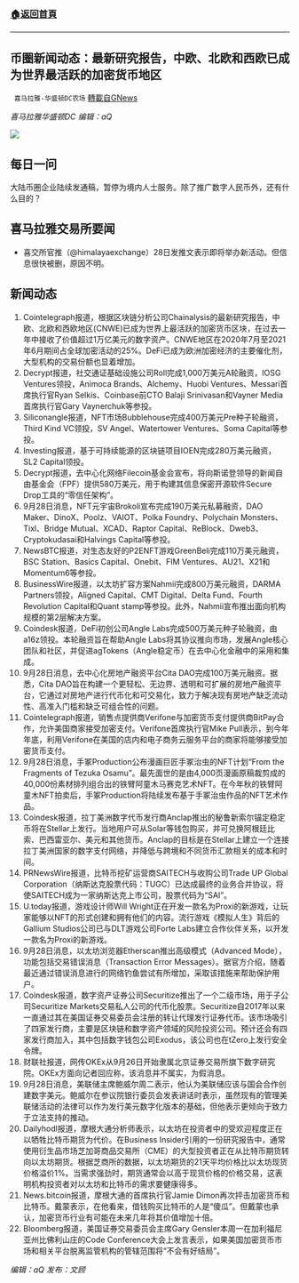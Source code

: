 ###  [:house:返回首頁](https://github.com/ourhimalayas/txt)
---


## 币圈新闻动态：最新研究报告，中欧、北欧和西欧已成为世界最活跃的加密货币地区
` 喜马拉雅-华盛顿DC农场` [轉載自GNews](https://gnews.org/zh-hans/1562241/)

*喜马拉雅华盛顿DC 编辑：aQ*

![](http://himalayawashingtondc.org/wp-content/uploads/2021/07/ScreenShot-2021-07-31-at-16.20.22@2x.png)



## 每日一问





大陆币圈企业陆续发通稿，暂停为境内人士服务。除了推广数字人民币外，还有什么目的？





## 喜马拉雅交易所要闻





- 喜交所官推（@himalayaexchange）28日发推文表示即将举办新活动。但信息很快被删，原因不明。






## 新闻动态





1. Cointelegraph报道，根据区块链分析公司Chainalysis的最新研究报告，中欧、北欧和西欧地区(CNWE)已成为世界上最活跃的加密货币区块，在过去一年中接收了价值超过1万亿美元的数字资产。CNWE地区在2020年7月至2021年6月期间占全球加密活动的25%。DeFi已成为欧洲加密经济的主要催化剂，大型机构的交易份额也显着增加。
2. Decrypt报道，社交通证基础设施公司Roll完成1,000万美元A轮融资，IOSG Ventures领投，Animoca Brands、Alchemy、Huobi Ventures、Messari首席执行官Ryan Selkis、Coinbase前CTO Balaji Srinivasan和Vayner Media首席执行官Gary Vaynerchuk等参投。
3. Siliconangle报道，NFT市场Bubblehouse完成400万美元Pre种子轮融资，Third Kind VC领投，SV Angel、Watertower Ventures、Soma Capital等参投。
4. Investing报道，基于可持续能源的区块链项目IOEN完成280万美元融资，SL2 Capital领投。
5. Decrypt报道，去中心化网络Filecoin基金会宣布，将向斯诺登领导的新闻自由基金会（FPF）提供580万美元，用于构建其信息保密开源软件Secure Drop工具的“零信任架构”。
6. 9月28日消息，NFT元宇宙Brokoli宣布完成190万美元私募融资，DAO Maker、DinoX、Poolz、VAIOT、Polka Foundry、Polychain Monsters、Tixl、Bridge Mutual、XCAD、Raptor Capital、ReBlock、Dweb3、Cryptokudasai和Halvings Capital等参投。
7. NewsBTC报道，对生态友好的P2ENFT游戏GreenBeli完成110万美元融资，BSC Station、Basics Capital、Onebit、FIM Ventures、AU21、X21和Momentum6等参投。
8. BusinessWire报道，以太坊扩容方案Nahmii完成800万美元融资，DARMA Partners领投，Aligned Capital、CMT Digital、Delta Fund、Fourth Revolution Capital和Quant stamp等参投。此外，Nahmii宣布推出面向机构规模的第2层解决方案。
9. Coindesk报道，DeFi初创公司Angle Labs完成500万美元种子轮融资，由a16z领投。本轮融资旨在帮助Angle Labs将其协议推向市场，发展Angle核心团队和社区，并促进agTokens（Angle稳定币）在去中心化金融中的采用和集成。
10. 9月28日消息，去中心化房地产融资平台Cita DAO完成100万美元融资。据悉，Cita DAO旨在构建一个更轻松、无边界、透明和可扩展的房地产融资平台，它通过对房地产进行代币化和可交易化，致力于解决现有房地产缺乏流动性、高准入门槛和缺乏可组合性的问题。
11. Cointelegraph报道，销售点提供商Verifone与加密货币支付提供商BitPay合作，允许美国商家接受加密支付。Verifone首席执行官Mike Pull表示，到今年年底，利用Verifone在美国的店内和电子商务云服务平台的商家将能够接受加密货币支付。
12. 9月28日消息，手冢Production公布漫画巨匠手冢治虫的NFT计划“From the Fragments of Tezuka Osamu”。最先面世的是由4,000页漫画原稿裁剪成的40,000份素材排列组合出的铁臂阿童木马赛克艺术NFT。在今年秋的铁臂阿童木NFT拍卖后，手冢Production将陆续发布基于手冢治虫作品的NFT艺术作品。
13. Coindesk报道，拉丁美洲数字代币发行商Anclap推出的秘鲁新索尔锚定稳定币将在Stellar上发行。当地用户可从Solar等钱包购买，并可兑换阿根廷比索、巴西雷亚尔、美元和其他货币。Anclap的目标是在Stellar上建立一个连接拉丁美洲国家的数字支付网络，并降低与跨境和不同货币汇款相关的成本和时间。
14. PRNewsWire报道，比特币挖矿运营商SAITECH与收购公司Trade UP Global Corporation（纳斯达克股票代码：TUGC）已达成最终的业务合并协议，将使SAITECH成为一家纳斯达克上市公司，股票代码为“SAI”。
15. U.today报道，游戏设计师Will Wright正在开发一款名为Proxi的新游戏，让玩家能够以NFT的形式创建和拥有他们的内容。流行游戏《模拟人生》背后的Gallium Studios公司已与DLT游戏公司Forte Labs建立合作伙伴关系，以开发一款名为Proxi的新游戏。
16. 9月28日消息，以太坊浏览器Etherscan推出高级模式（Advanced Mode），功能包括交易错误消息（Transaction Error Messages）。据官方介绍，随着最近通过错误消息进行的网络钓鱼尝试有所增加，采取该措施来帮助保护用户。
17. Coindesk报道，数字资产证券公司Securitize推出了一个二级市场，用于子公司Securitize Markets交易私人公司的代币化股票。Securitize自2017年以来一直通过其在美国证券交易委员会注册的转让代理发行证券代币。该市场吸引了四家发行商，主要是区块链和数字资产领域的风险投资公司。预计还会有四家发行商加入，其中包括数字钱包公司Exodus，该公司也在tZero上发行安全令牌。
18. 财联社报道，网传OKEx从9月26日开始隶属北京证券交易所旗下数字研究院。OKEx方面向记者回应称，该消息并不属实，为假消息。
19. 9月28日消息，美联储主席鲍威尔周二表示，他认为美联储应该与国会合作创建数字美元。鲍威尔在参议院银行委员会发表讲话时表示，虽然现有的管理美联储活动的法律可以作为发行美元数字化版本的基础，但他表示更倾向于致力于立法支持的推动。
20. Dailyhodl报道，摩根大通分析师表示，以太坊在投资者中的受欢迎程度正在以牺牲比特币期货为代价。在Business Insider引用的一份研究报告中，通常使用衍生品市场芝加哥商品交易所（CME）的大型投资者正在从比特币期货转向以太坊期货。根据芝商所的数据，以太坊期货的21天平均价格比以太坊现货价格溢价1%。当需求强劲时，期货通常会以高于现货价格的价格交易，这表明机构投资者对以太坊和比特币的需求要健康得多。
21. News.bitcoin报道，摩根大通的首席执行官Jamie Dimon再次抨击加密货币和比特币。戴蒙表示，在他看来，借钱购买比特币的人是“傻瓜”。但戴蒙也承认，加密货币行业有可能在未来几年将其价值增加十倍。
22. Bloomberg报道，美国证券交易委员会主席Gary Gensler本周一在加利福尼亚州比佛利山庄的Code Conference大会上发言表示，如果美国加密货币市场和相关平台脱离监管机构的管辖范围将“不会有好结局”。





*编辑：aQ
发布：文顾*
